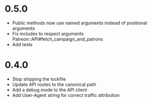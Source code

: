 # 0.5.0

* Public methods now use named arguments instead of positional arguments
* Fix includes to respect arguments Patreon::API#fetch_campaign_and_patrons
* Add tests

# 0.4.0

* Stop shipping the lockfile
* Update API routes to the canonical path
* Add a debug mode to the API client
* Add User-Agent string for correct traffic attribution
